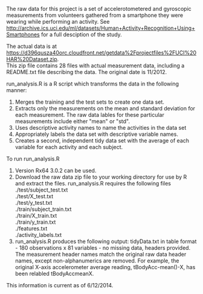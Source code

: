 The raw data for this project is a set of accelerotometered and gyroscopic measurements from 
volunteers gathered from a smartphone they were wearing while performing an activity.  See 
http://archive.ics.uci.edu/ml/datasets/Human+Activity+Recognition+Using+Smartphones 
for a full desciption of the study.

The actual data is at https://d396qusza40orc.cloudfront.net/getdata%2Fprojectfiles%2FUCI%20HAR%20Dataset.zip.  
This zip file contains 28 files with actual measurement data, including a README.txt file 
describing the data. The original date is 11/2012.   
   
run_analysis.R is a R script which transforms the data in the following manner:

1. Merges the training and the test sets to create one data set.
2. Extracts only the measurements on the mean and standard deviation for each measurement. 
   The raw data lables for these particular measurements include either "mean" or "std".
3. Uses descriptive activity names to name the activities in the data set
4. Appropriately labels the data set with descriptive variable names. 
5. Creates a second, independent tidy data set with the average of each variable for each activity and each subject.

To run run_analysis.R

1.  Version Rx64 3.0.2 can be used.
2.  Download the raw data zip file to your working directory for use by R and extract the files.
    run_analysis.R requires the following files 
    ./test/subject_test.txt                      
    ./test/X_test.txt                                    
    ./test/y_test.txt           
    ./train/subject_train.txt                   
    ./train/X_train.txt         
    ./train/y_train.txt             
    ./features.txt          
    ./activity_labels.txt                  
3.  run_analysis.R produces the following output:
    tidyData.txt in table format - 180 observations x 81 variables - no missing data, headers provided.
    The measurement header names match the original raw data header names, except non-alphanumerics are removed.
    For example, the original X-axis accelerometer average reading, tBodyAcc-mean()-X, has been relabled tBodyAccmeanX.  

This information is current as of 6/12/2014.
